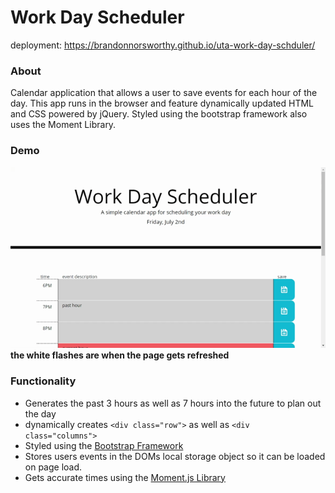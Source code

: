 # Work Day Scheduler

deployment: https://brandonnorsworthy.github.io/uta-work-day-schduler/

### About
Calendar application that allows a user to save events for each hour of the day. This app runs in the browser and feature dynamically updated HTML and CSS powered by jQuery. Styled using the bootstrap framework also uses the Moment Library.

### Demo

![desktop demo](assets/images/desktop_demo.gif)  
**the white flashes are when the page gets refreshed**

### Functionality
* Generates the past 3 hours as well as 7 hours into the future to plan out the day
* dynamically creates ```<div class="row">``` as well as ```<div class="columns">```
* Styled using the [Bootstrap Framework](https://getbootstrap.com/)
* Stores users events in the DOMs local storage object so it can be loaded on page load.
* Gets accurate times using the [Moment.js Library](https://momentjs.com/)